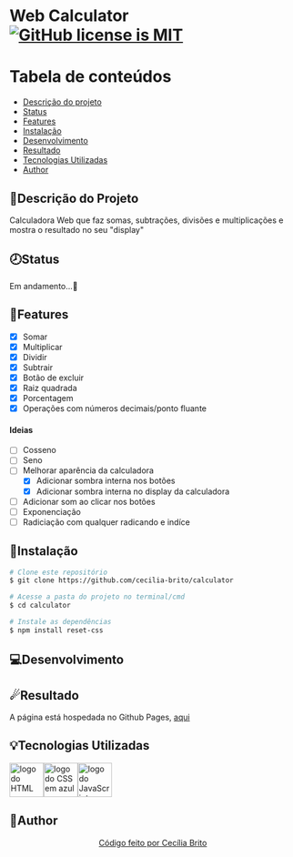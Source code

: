 # Web Calculator <a href="https://github.com/cecilia-brito/calculator/blob/master/LICENSE"><img alt="GitHub license is MIT" src="https://img.shields.io/github/license/cecilia-brito/calculator?color=blue"></a>

Tabela de conteúdos
=================
<!--ts-->
   * [Descrição do projeto](#descrição-do-projeto)
   * [Status](#status)
   * [Features](#features)
   * [Instalação](#instalação)
   * [Desenvolvimento](#desenvolvimento)
   * [Resultado](#resultado)
   * [Tecnologias Utilizadas](#tecnologias-utilizadas)
   * [Author](#author)
<!--te-->

## 📝Descrição do Projeto

<p>Calculadora Web que faz somas, subtrações, divisões e multiplicações e mostra o resultado no seu "display"</p>

## 🕗Status

<p>Em andamento...🚀</p>

## 📝Features

- [X] Somar
- [X] Multiplicar
- [X] Dividir
- [X] Subtrair
- [X] Botão de excluir
- [X] Raiz quadrada
- [X] Porcentagem
- [X] Operações com números decimais/ponto fluante

#### Ideias

- [ ] Cosseno
- [ ] Seno
- [ ] Melhorar aparência da calculadora
  - [X] Adicionar sombra interna nos botões
  - [X] Adicionar sombra interna no display da calculadora
- [ ] Adicionar som ao clicar nos botões  
- [ ] Exponenciação
- [ ] Radiciação com qualquer radicando e indíce

## 💾Instalação

```bash
# Clone este repositório
$ git clone https://github.com/cecilia-brito/calculator

# Acesse a pasta do projeto no terminal/cmd
$ cd calculator

# Instale as dependências
$ npm install reset-css
```

## 💻Desenvolvimento 

###

## ☄Resultado

<p>A página está hospedada no Github Pages, <a href='#'>aqui</a></p>

## 💡Tecnologias Utilizadas
<a href='https://developer.mozilla.org/pt-BR/docs/Web/HTML'><img src="https://cdn.jsdelivr.net/gh/devicons/devicon/icons/html5/html5-original.svg" alt='logo do HTML em laranja' width ='60' height='60'/></a><a href='https://developer.mozilla.org/pt-BR/docs/Web/CSS'><img src="https://cdn.jsdelivr.net/gh/devicons/devicon/icons/css3/css3-original.svg" alt='logo do CSS em azul'  width ='60' height='60'/></a><a href='https://developer.mozilla.org/pt-BR/docs/Web/JavaScript'><img src="https://cdn.jsdelivr.net/gh/devicons/devicon/icons/javascript/javascript-original.svg" alt='logo do JavaScript em amarelo'  width ='60' height='60' /></a>

## 🌼Author

<p align='center'><a href="https://www.linkedin.com/in/cec%C3%ADlia-brito-santos-a22193170/">Código feito por Cecília Brito</a></p>
